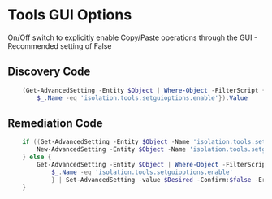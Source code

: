 # Tools GUI Options
On/Off switch to explicitly enable Copy/Paste operations through the GUI - Recommended setting of False
## Discovery Code
```powershell
    (Get-AdvancedSetting -Entity $Object | Where-Object -FilterScript {
        $_.Name -eq 'isolation.tools.setguioptions.enable'}).Value
```

## Remediation Code
```powershell
    if ((Get-AdvancedSetting -Entity $Object -Name 'isolation.tools.setguioptions.enable') -eq $null) {
        New-AdvancedSetting -Entity $Object -Name 'isolation.tools.setguioptions.enable' -Value $Desired -Confirm:$false -ErrorAction Stop
    } else {
        Get-AdvancedSetting -Entity $Object | Where-Object -FilterScript {
            $_.Name -eq 'isolation.tools.setguioptions.enable'
            } | Set-AdvancedSetting -value $Desired -Confirm:$false -ErrorAction Stop
    }
```
